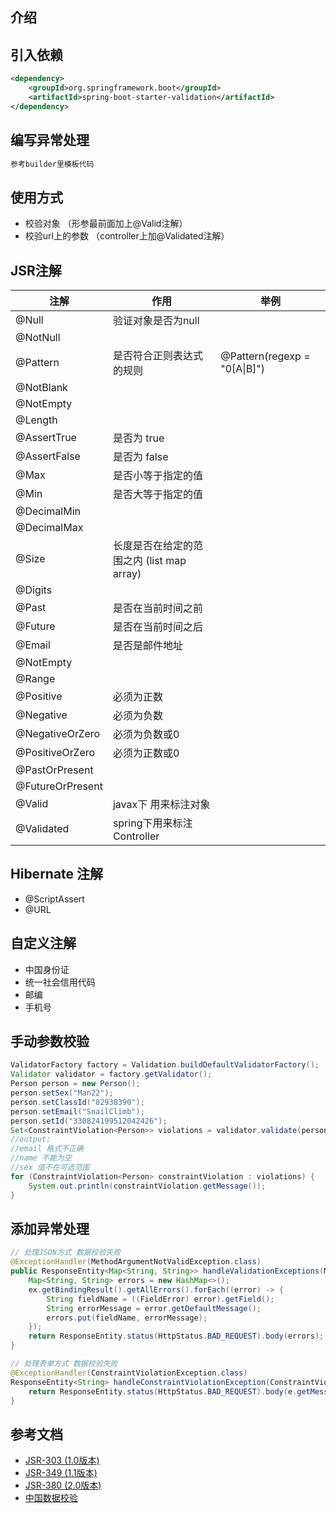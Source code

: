 
## 介绍


## 引入依赖
```xml
<dependency>
	<groupId>org.springframework.boot</groupId>
	<artifactId>spring-boot-starter-validation</artifactId>
</dependency>
```



## 编写异常处理

```java
参考builder里模板代码
```



## 使用方式

- 校验对象 （形参最前面加上@Valid注解）
- 校验url上的参数 （controller上加@Validated注解）





## JSR注解

| 注解             | 作用                                      | 举例                         |
| ---------------- | ----------------------------------------- | ---------------------------- |
| @Null            | 验证对象是否为null                        |                              |
| @NotNull         |                                           |                              |
| @Pattern         | 是否符合正则表达式的规则                  | @Pattern(regexp = "0[A\|B]") |
| @NotBlank        |                                           |                              |
| @NotEmpty        |                                           |                              |
| @Length          |                                           |                              |
| @AssertTrue      | 是否为 true                               |                              |
| @AssertFalse     | 是否为 false                              |                              |
| @Max             | 是否小等于指定的值                        |                              |
| @Min             | 是否大等于指定的值                        |                              |
| @DecimalMin      |                                           |                              |
| @DecimalMax      |                                           |                              |
| @Size            | 长度是否在给定的范围之内 (list map array) |                              |
| @Digits          |                                           |                              |
| @Past            | 是否在当前时间之前                        |                              |
| @Future          | 是否在当前时间之后                        |                              |
| @Email           | 是否是邮件地址                            |                              |
| @NotEmpty        |                                           |                              |
| @Range           |                                           |                              |
| @Positive        | 必须为正数                                |                              |
| @Negative        | 必须为负数                                |                              |
| @NegativeOrZero  | 必须为负数或0                             |                              |
| @PositiveOrZero  | 必须为正数或0                             |                              |
| @PastOrPresent   |                                           |                              |
| @FutureOrPresent |                                           |                              |
| @Valid           | javax下 用来标注对象                      |                              |
| @Validated       | spring下用来标注Controller                |                              |



## Hibernate 注解

- @ScriptAssert
- @URL



## 自定义注解

- 中国身份证
- 统一社会信用代码
- 邮编
- 手机号



## 手动参数校验

```java
ValidatorFactory factory = Validation.buildDefaultValidatorFactory();
Validator validator = factory.getValidator();
Person person = new Person();
person.setSex("Man22");
person.setClassId("82938390");
person.setEmail("SnailClimb");
person.setId("330824199512042426");
Set<ConstraintViolation<Person>> violations = validator.validate(person);
//output:
//email 格式不正确
//name 不能为空
//sex 值不在可选范围
for (ConstraintViolation<Person> constraintViolation : violations) {
    System.out.println(constraintViolation.getMessage());
}
```



## 添加异常处理

```java
// 处理JSON方式 数据校验失败
@ExceptionHandler(MethodArgumentNotValidException.class)
public ResponseEntity<Map<String, String>> handleValidationExceptions(MethodArgumentNotValidException ex) {
	Map<String, String> errors = new HashMap<>();
	ex.getBindingResult().getAllErrors().forEach((error) -> {
		String fieldName = ((FieldError) error).getField();
		String errorMessage = error.getDefaultMessage();
		errors.put(fieldName, errorMessage);
	});
	return ResponseEntity.status(HttpStatus.BAD_REQUEST).body(errors);
}

// 处理表单方式 数据校验失败
@ExceptionHandler(ConstraintViolationException.class)
ResponseEntity<String> handleConstraintViolationException(ConstraintViolationException e) {
	return ResponseEntity.status(HttpStatus.BAD_REQUEST).body(e.getMessage());
}
```



## 参考文档

- [JSR-303 (1.0版本)](https://jcp.org/en/jsr/detail?id=303)
- [JSR-349 (1.1版本)](https://jcp.org/en/jsr/detail?id=349)
- [JSR-380 (2.0版本)](https://jcp.org/en/jsr/detail?id=380)
- [中国数据校验](https://github.com/zxyle/china-data-validator)